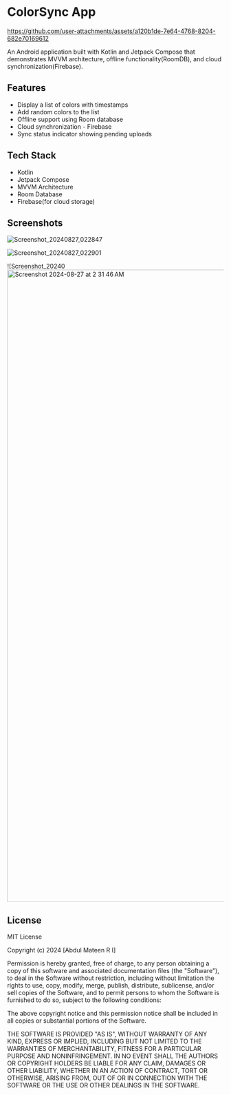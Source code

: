# ColorSync App



https://github.com/user-attachments/assets/a120b1de-7e64-4768-8204-682e70169612



An Android application built with Kotlin and Jetpack Compose that demonstrates MVVM architecture, offline functionality(RoomDB), and cloud synchronization(Firebase).

## Features

- Display a list of colors with timestamps
- Add random colors to the list
- Offline support using Room database
- Cloud synchronization - Firebase 
- Sync status indicator showing pending uploads

## Tech Stack

- Kotlin
- Jetpack Compose
- MVVM Architecture
- Room Database
- Firebase(for cloud storage)

## Screenshots
![Screenshot_20240827_022847](https://github.com/user-attachments/assets/d1d1a267-6977-4241-8422-3723659cc0f0)

![Screenshot_20240827_022901](https://github.com/user-attachments/assets/6f18fe78-118d-4096-baa7-1bfbf71e6cb7)


![Screenshot_20240<img width="1469" alt="Screenshot 2024-08-27 at 2 31 46 AM" src="https://github.com/user-attachments/assets/f28b08b7-ae51-4e9d-9820-4952f526090d">


## License

MIT License

Copyright (c) 2024 [Abdul Mateen R I]

Permission is hereby granted, free of charge, to any person obtaining a copy
of this software and associated documentation files (the "Software"), to deal
in the Software without restriction, including without limitation the rights
to use, copy, modify, merge, publish, distribute, sublicense, and/or sell
copies of the Software, and to permit persons to whom the Software is
furnished to do so, subject to the following conditions:

The above copyright notice and this permission notice shall be included in all
copies or substantial portions of the Software.

THE SOFTWARE IS PROVIDED "AS IS", WITHOUT WARRANTY OF ANY KIND, EXPRESS OR
IMPLIED, INCLUDING BUT NOT LIMITED TO THE WARRANTIES OF MERCHANTABILITY,
FITNESS FOR A PARTICULAR PURPOSE AND NONINFRINGEMENT. IN NO EVENT SHALL THE
AUTHORS OR COPYRIGHT HOLDERS BE LIABLE FOR ANY CLAIM, DAMAGES OR OTHER
LIABILITY, WHETHER IN AN ACTION OF CONTRACT, TORT OR OTHERWISE, ARISING FROM,
OUT OF OR IN CONNECTION WITH THE SOFTWARE OR THE USE OR OTHER DEALINGS IN THE
SOFTWARE.
